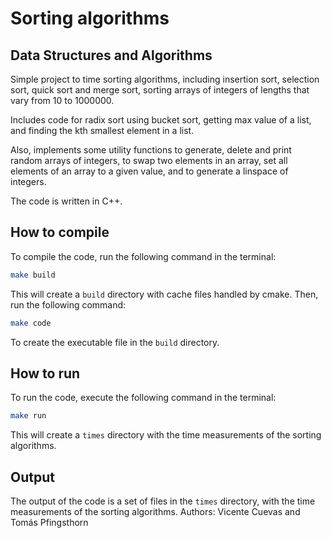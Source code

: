 # Sorting algorithms

## Data Structures and Algorithms

Simple project to time sorting algorithms, including insertion sort, selection sort, quick sort and merge sort, sorting arrays of integers of lengths that vary from 10 to 1000000.

Includes code for radix sort using bucket sort, getting max value of a list, and finding the kth smallest element in a list.

Also, implements some utility functions to generate, delete and print random arrays of integers, to swap two elements in an array, set all elements of an array to a given value, and to generate a linspace of integers.

The code is written in C++.

## How to compile

To compile the code, run the following command in the terminal:

```bash
make build
```

This will create a `build` directory with cache files handled by cmake. Then, run the following command:

```bash
make code
```

To create the executable file in the `build` directory.

## How to run

To run the code, execute the following command in the terminal:

```bash
make run
```

This will create a `times` directory with the time measurements of the sorting algorithms.

## Output

The output of the code is a set of files in the `times` directory, with the time measurements of the sorting algorithms.
Authors: Vicente Cuevas and Tomás Pfingsthorn
